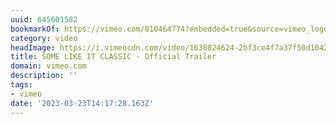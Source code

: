 ```yaml
---
uuid: 645601582
bookmarkOf: https://vimeo.com/810464774?embedded=true&source=vimeo_logo&owner=2358518
category: video
headImage: https://i.vimeocdn.com/video/1638024624-2bf3ce4f7a37f50d10426f0e03439b9317e10c1aa7e5c87db08e389adc003dfa-d_295x166
title: SOME LIKE IT CLASSIC - Official Trailer
domain: vimeo.com
description: ''
tags:
- vimeo
date: '2023-03-23T14:17:28.163Z'
---
```



